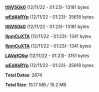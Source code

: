 [**t9jVSGk0**](/data/t9jVSGk0.txt) (12/11/22 - 01:23)- 13181 bytes

[**wEdAkRYp**](/data/wEdAkRYp.txt) (12/11/22 - 01:23)- 35618 bytes

[**t9jVSGk0**](/data/t9jVSGk0.txt) (12/11/22 - 01:23)- 13181 bytes

[**9pmCuXTA**](/data/9pmCuXTA.txt) (12/11/22 - 01:23)- 1341 bytes

[**9pmCuXTA**](/data/9pmCuXTA.txt) (12/11/22 - 01:23)- 1341 bytes

[**LAVqfCKw**](/data/LAVqfCKw.txt) (12/11/22 - 01:23)- 3151 bytes

[**wEdAkRYp**](/data/wEdAkRYp.txt) (12/11/22 - 01:23)- 35618 bytes

**Total Datas**: 2674

**Total Size**: 15.17 MB / 15.2 MB